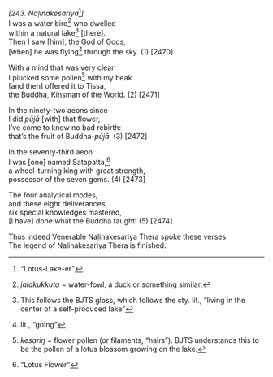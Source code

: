 *\[243. Naḷinakesariya*[^1]*\]*  
I was a water bird[^2] who dwelled  
within a natural lake[^3] \[there\].  
Then I saw \[him\], the God of Gods,  
\[when\] he was flying[^4] through the sky. (1) \[2470\]

With a mind that was very clear  
I plucked some pollen[^5] with my beak  
\[and then\] offered it to Tissa,  
the Buddha, Kinsman of the World. (2) \[2471\]

In the ninety-two aeons since  
I did *pūjā* \[with\] that flower,  
I’ve come to know no bad rebirth:  
that’s the fruit of Buddha-*pūjā.* (3) \[2472\]

In the seventy-third aeon  
I was \[one\] named Satapatta,[^6]  
a wheel-turning king with great strength,  
possessor of the seven gems. (4) \[2473\]

The four analytical modes,  
and these eight deliverances,  
six special knowledges mastered,  
\[I have\] done what the Buddha taught! (5) \[2474\]

Thus indeed Venerable Naḷinakesariya Thera spoke these verses.  
The legend of Naḷinakesariya Thera is finished.  
[^1]: “Lotus-Lake-er”  
[^2]: *jalakukkuṭa* = water-fowl, a duck or something similar.  
[^3]: This follows the BJTS gloss, which follows the cty. lit., “living
    in the center of a self-produced lake”  
[^4]: lit., “going”  
[^5]: *kesariŋ* = flower pollen (or filaments, “hairs”). BJTS
    understands this to be the pollen of a lotus blossom growing on the
    lake.  
[^6]: “Lotus Flower”
